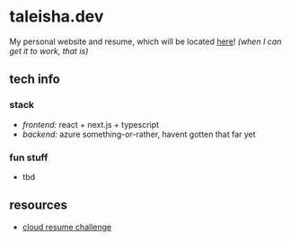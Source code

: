 # taleisha.dev

My personal website and resume, which will be located [here](https://taleisha.dev)! _(when I can get it to work, that is)_

## tech info

### stack

- _frontend:_ react + next.js + typescript
- _backend:_ azure something-or-rather, havent gotten that far yet

### fun stuff

- tbd

## resources

- [cloud resume challenge](https://cloudresumechallenge.dev/docs/the-challenge/azure/)
